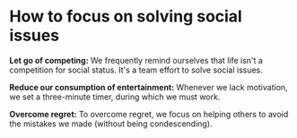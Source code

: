 # How to focus on solving social issues  

**Let go of competing:** We frequently remind ourselves that life isn't a competition for social status. It's a team effort to solve social issues.    

**Reduce our consumption of entertainment:** Whenever we lack motivation, we set a three-minute timer, during which we must work.    

**Overcome regret:** To overcome regret, we focus on helping others to avoid the mistakes we made (without being condescending).   
